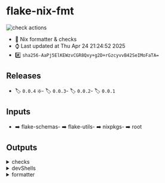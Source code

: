 # flake-nix-fmt

![check actions](https://github.com/denis101/flake-nix-fmt/actions/workflows/check.yml/badge.svg)

- :page_with_curl: Nix formatter & checks
- :watch: Last updated at Thu Apr 24 21:24:52 2025
- :hash: `sha256-AaPj5ElKEWzvCGR8Qxy+g2D+rGzcyvvB42SeIMoFaTA=`


## Releases

- :label: `0.0.4` :sparkle:- :label: `0.0.3`- :label: `0.0.2`- :label: `0.0.1`

## Inputs

- :arrow_right: flake-schemas- :arrow_right: flake-utils- :arrow_right: nixpkgs- :arrow_right: root

## Outputs

<details><summary>checks</summary>

### checks

- :heavy_check_mark: fmt

### systems
- :computer: aarch64-darwin- :computer: aarch64-linux- :computer: i686-linux- :computer: x86_64-darwin- :computer: x86_64-linux

</details>
<details><summary>devShells</summary>

### devShells

- :pager: default- :pager: githubActions

### systems

- :computer: aarch64-darwin- :computer: aarch64-linux- :computer: i686-linux- :computer: x86_64-darwin- :computer: x86_64-linux

</details>

<details><summary>formatter</summary>

### formatters

- :pager: alejandra-4.0.0

### systems

- :computer: aarch64-darwin- :computer: aarch64-linux- :computer: i686-linux- :computer: x86_64-darwin- :computer: x86_64-linux

</details>
